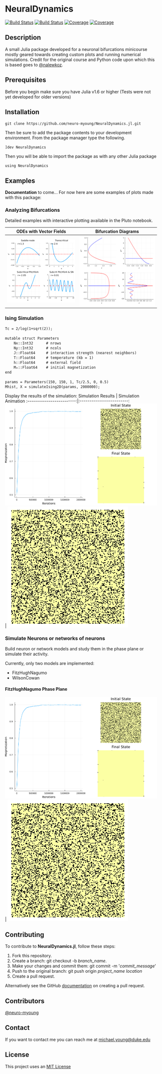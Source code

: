 # NeuralDynamics

[![Build Status](https://travis-ci.com/neuro-myoung/NeuralDynamics.jl.svg?branch=master)](https://travis-ci.com/neuro-myoung/NeuralDynamics.jl)
[![Build Status](https://ci.appveyor.com/api/projects/status/github/neuro-myoung/NeuralDynamics.jl?svg=true)](https://ci.appveyor.com/project/neuro-myoung/NeuralDynamics-jl)
[![Coverage](https://codecov.io/gh/neuro-myoung/NeuralDynamics.jl/branch/master/graph/badge.svg)](https://codecov.io/gh/neuro-myoung/NeuralDynamics.jl)
[![Coverage](https://coveralls.io/repos/github/neuro-myoung/NeuralDynamics.jl/badge.svg?branch=master)](https://coveralls.io/github/neuro-myoung/NeuralDynamics.jl?branch=master)

## Description
A small Julia package developed for a neuronal bifurcations minicourse mostly geared towards creating custom plots and running numerical simulations. Credit for the original course and Python code upon which this is based goes to [@nalewkoz](https://github.com/nalewkoz).

## Prerequisites

Before you begin make sure you have Julia v1.6 or higher (Tests were not yet developed for older versions)

## Installation

```
git clone https://github.com/neuro-myoung/NeuralDynamics.jl.git
```

Then be sure to add the package contents to your development environment. From the package manager type the following.

```
]dev NeuralDynamics
```
Then you will be able to import the package as with any other Julia package
```
using NeuralDynamics
```

## Examples
**Documentation** to come...
For now here are some examples of plots made with this package:

### Analyzing Bifurcations

Detailed examples with interactive plotting available in the Pluto notebook.

ODEs with Vector Fields             |  Bifurcation Diagrams
:-------------------------:|:-------------------------:
![](https://raw.githubusercontent.com/neuro-myoung/NeuralDynamics.jl/f9b9d48dbe679c9e99e6ddc4023e7230a40fa57e/assets/difEqs.svg) | ![](https://raw.githubusercontent.com/neuro-myoung/NeuralDynamics.jl/f9b9d48dbe679c9e99e6ddc4023e7230a40fa57e/assets/bifurcationPlots.svg)

### Ising Simulation
```
Tc = 2/log(1+sqrt(2));
	
mutable struct Parameters
	Nx::Int32      # nrows
	Ny::Int32      # ncols
	J::Float64     # interaction strength (nearest neighbors)
	T::Float64     # temperature (kb = 1)
	h::Float64     # external field
	M₀::Float64    # initial magnetization
end
	
params = Parameters(150, 150, 1, Tc/2.5, 0, 0.5)
Mhist, X = simulateIsing2D(params, 2000000);
```

Display the results of the simulation:
Simulation Results             |  Simulation Animation
:-------------------------:|:-------------------------:
![](https://raw.githubusercontent.com/neuro-myoung/NeuralDynamics.jl/master/assets/Ising1.png) | ![](https://raw.githubusercontent.com/neuro-myoung/NeuralDynamics.jl/master/assets/anim_fps15.gif)

### Simulate Neurons or networks of neurons

Build neuron or network models and study them in the phase plane or simulate their activity.

Currently, only two models are implemented:
- FitzHughNagumo
- WilsonCowan

#### FitzHughNagumo Phase Plane
![](https://raw.githubusercontent.com/neuro-myoung/NeuralDynamics.jl/master/assets/Ising1.png) | ![](https://raw.githubusercontent.com/neuro-myoung/NeuralDynamics.jl/master/assets/anim_fps15.gif)

## Contributing
To contribute to **NeuralDynamics.jl**, follow these steps:

1. Fork this repository.
2. Create a branch: git checkout -b *branch_name*.
3. Make your changes and commit them: git commit -m '*commit_message*'
4. Push to the original branch: git push origin *project_name* *location*
5. Create a pull request.

Alternatively see the GitHub [documentation](https://help.github.com/en/github/collaborating-with-issues-and-pull-requests/creating-a-pull-request) on creating a pull request.

## Contributors

[@neuro-myoung](https://github.com/neuro-myoung)

## Contact

If you want to contact me you can reach me at michael.young@duke.edu

## License
This project uses an [MIT License](https://opensource.org/licenses/MIT)